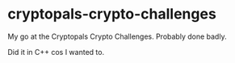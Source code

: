 # cryptopals-crypto-challenges
My go at the Cryptopals Crypto Challenges. Probably done badly.

Did it in C++ cos I wanted to.
